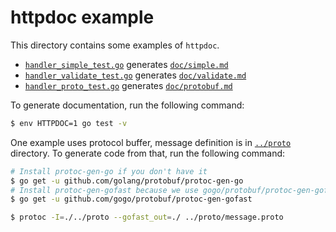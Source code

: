 # httpdoc example

This directory contains some examples of `httpdoc`.

- [`handler_simple_test.go`](/_example/handler_simple_test.go) generates [`doc/simple.md`](/_example/doc/simple.md)
- [`handler_validate_test.go`](/_example/handler_validate_test.go) generates [`doc/validate.md`](/_example/doc/validate.md)
- [`handler_proto_test.go`](/_example/handler_proto_test.go) generates [`doc/protobuf.md`](/_example/doc/protobuf.md)

To generate documentation, run the following command:

```bash
$ env HTTPDOC=1 go test -v
```

One example uses protocol buffer, message definition is in [`../proto`](../proto) directory. To generate code from that, run the following command:

```bash
# Install protoc-gen-go if you don't have it
$ go get -u github.com/golang/protobuf/protoc-gen-go
# Install protoc-gen-gofast because we use gogo/protobuf/protoc-gen-gofast.
$ go get -u github.com/gogo/protobuf/protoc-gen-gofast

$ protoc -I=./../proto --gofast_out=./ ../proto/message.proto
```
